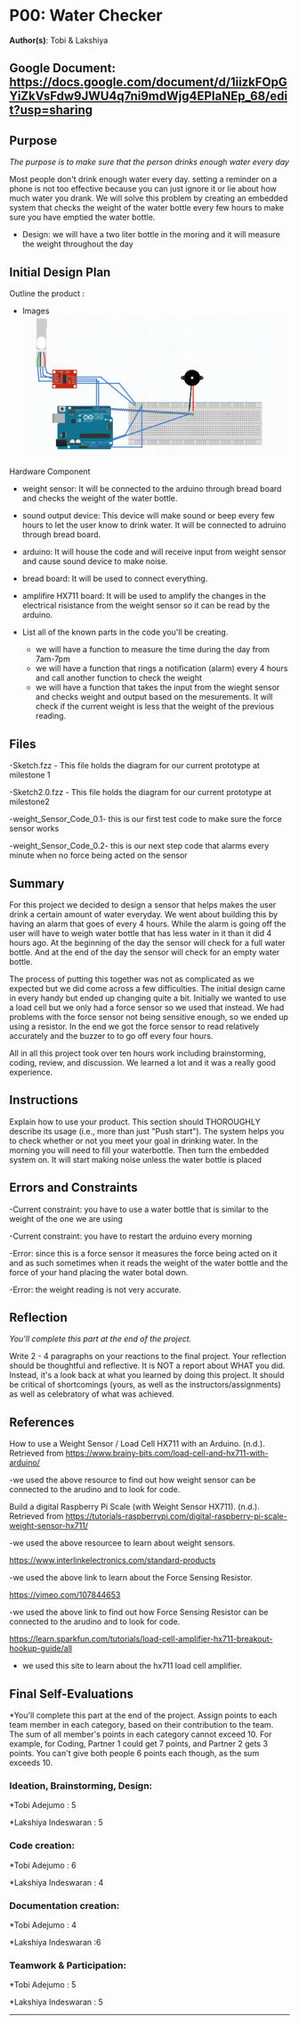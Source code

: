 # P00: Water Checker

**Author(s)**: Tobi & Lakshiya

**Google Document**: https://docs.google.com/document/d/1iizkFOpGYiZkVsFdw9JWU4q7ni9mdWjg4EPIaNEp_68/edit?usp=sharing
---
## Purpose
*The purpose is to make sure that the person drinks enough water every day*

Most people don't drink enough water every day. setting a reminder on a phone is not too effective because you can just ignore it or lie about how much water you drank. We will solve this problem by creating an embedded system that checks the weight of the water bottle every few hours to make sure you have emptied the water bottle.

- Design: we will have a two liter bottle in the moring and it will measure the weight throughout the day

## Initial Design Plan

Outline the product :

- Images
   ![image of BreadBoard](images/BreadBoard.png)
  
 Hardware Component 
  - weight sensor: It will be connected to the arduino through bread board and checks the weight of the water bottle. 
  - sound output device: This device will make sound or beep every few hours to let the user know to drink water. It will be connected to adruino through bread board.
  - arduino: It will house the code and will receive input from weight sensor and cause sound device to make noise.
  - bread board: It will be used to connect everything.
  - amplifire HX711 board: It will be used to amplify the changes in the electrical risistance from the weight sensor so it can be read by the arduino.

- List all of the known parts in the code you'll be creating.
  - we will have a function to measure the time during the day from 7am-7pm 
  - we will have a function  that rings a notification (alarm) every 4 hours and call another function to check the weight
  - we will have a function that takes the input from the wieght sensor and checks weight and output based on the mesurements. It will check if the current weight is less that the weight of the previous reading.

## Files
-Sketch.fzz - This file holds the diagram for our current prototype at milestone 1

-Sketch2.0.fzz - This file holds the diagram for our current prototype at milestone2

-weight_Sensor_Code_0.1- this is our first test code to make sure the force sensor works

-weight_Sensor_Code_0.2- this is our next step code that alarms every minute when no force being acted on the sensor

## Summary
For this project we decided to design a sensor that helps makes the user drink a certain amount of water everyday. We went about building this by having an alarm that goes of every 4 hours. While the alarm is going off the user will have to weigh water bottle that has less water in it than it did 4 hours ago. At the beginning of the day the sensor will check for a full water bottle. And at the end of the day the sensor will check for an empty water bottle.  

The process of putting this together was not as complicated as we expected but we did come across a few difficulties. The initial design came in every handy but ended up changing quite a bit. Initially we wanted to use a load cell but we only had a force sensor so we used that instead. We had problems with the force sensor not being sensitive enough, so we ended up using a resistor. In the end we got the force sensor to read relatively accurately and the buzzer to to go off every four hours.

All in all this project took over ten hours work including brainstorming, coding, review, and discussion. We learned a lot and it was a really good experience.



## Instructions
Explain how to use your product. 
This section should THOROUGHLY describe its usage (i.e., more than just "Push start").
The system helps you to check whether or not you meet your goal in drinking water. In the morning you will need to fill your waterbottle. Then turn the embedded system on. It will start making noise unless the water bottle is placed

## Errors and Constraints
-Current constraint: you have to use a water bottle that is similar to the weight of the one we are using

-Current constraint: you have to restart the arduino every morning 

-Error: since this is a force sensor it measures the force being acted on it and as such sometimes when it reads the weight of the water bottle and the force of your hand placing the water botal down.

-Error: the weight reading is not very accurate.


## Reflection
*You'll complete this part at the end of the project.*

Write 2 - 4 paragraphs on your reactions to the final project. 
Your reflection should be thoughtful and reflective. 
It is NOT a report about WHAT you did. 
Instead, it's a look back at what you learned by doing this project.
It should be critical of shortcomings (yours, as well as the instructors/assignments) 
as well as celebratory of what was achieved.

## References
How to use a Weight Sensor / Load Cell HX711 with an Arduino. (n.d.). Retrieved from https://www.brainy-bits.com/load-cell-and-hx711-with-arduino/

   -we used the above resource to find out how weight sensor can be connected to the arudino and to look for code.

Build a digital Raspberry Pi Scale (with Weight Sensor HX711). (n.d.). Retrieved from https://tutorials-raspberrypi.com/digital-raspberry-pi-scale-weight-sensor-hx711/

   -we used the above resourcee to learn about weight sensors.


https://www.interlinkelectronics.com/standard-products

   -we used the above link  to learn about the Force Sensing Resistor.

https://vimeo.com/107844653

-we used the above link to find out how Force Sensing Resistor can be connected to the arudino and to look for code.

https://learn.sparkfun.com/tutorials/load-cell-amplifier-hx711-breakout-hookup-guide/all

- we used this site to learn about the hx711 load cell amplifier.

## Final Self-Evaluations
*You'll complete this part at the end of the project. 
Assign points to each team member in each category, based on their contribution to the team. 
The sum of all member's points in each category cannot exceed 10. 
For example, for Coding, Partner 1 could get 7 points, and Partner 2 gets 3 points. 
You can't give both people 6 points each though, as the sum exceeds 10.

### Ideation, Brainstorming, Design:

*Tobi Adejumo : 5

*Lakshiya Indeswaran : 5

### Code creation: 

*Tobi Adejumo : 6

*Lakshiya Indeswaran : 4

### Documentation creation:

*Tobi Adejumo : 4

*Lakshiya Indeswaran :6

### Teamwork & Participation:

*Tobi Adejumo : 5

*Lakshiya Indeswaran : 5


---



